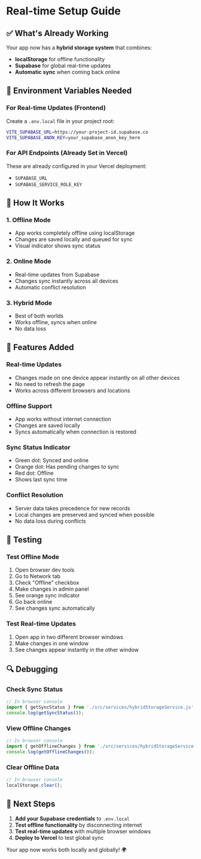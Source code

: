 # Real-time Setup Guide

## ✅ What's Already Working

Your app now has a **hybrid storage system** that combines:
- **localStorage** for offline functionality
- **Supabase** for global real-time updates
- **Automatic sync** when coming back online

## 🔧 Environment Variables Needed

### For Real-time Updates (Frontend)
Create a `.env.local` file in your project root:

```bash
VITE_SUPABASE_URL=https://your-project-id.supabase.co
VITE_SUPABASE_ANON_KEY=your_supabase_anon_key_here
```

### For API Endpoints (Already Set in Vercel)
These are already configured in your Vercel deployment:
- `SUPABASE_URL`
- `SUPABASE_SERVICE_ROLE_KEY`

## 🚀 How It Works

### 1. **Offline Mode**
- App works completely offline using localStorage
- Changes are saved locally and queued for sync
- Visual indicator shows sync status

### 2. **Online Mode**
- Real-time updates from Supabase
- Changes sync instantly across all devices
- Automatic conflict resolution

### 3. **Hybrid Mode**
- Best of both worlds
- Works offline, syncs when online
- No data loss

## 📱 Features Added

### Real-time Updates
- Changes made on one device appear instantly on all other devices
- No need to refresh the page
- Works across different browsers and locations

### Offline Support
- App works without internet connection
- Changes are saved locally
- Syncs automatically when connection is restored

### Sync Status Indicator
- Green dot: Synced and online
- Orange dot: Has pending changes to sync
- Red dot: Offline
- Shows last sync time

### Conflict Resolution
- Server data takes precedence for new records
- Local changes are preserved and synced when possible
- No data loss during conflicts

## 🧪 Testing

### Test Offline Mode
1. Open browser dev tools
2. Go to Network tab
3. Check "Offline" checkbox
4. Make changes in admin panel
5. See orange sync indicator
6. Go back online
7. See changes sync automatically

### Test Real-time Updates
1. Open app in two different browser windows
2. Make changes in one window
3. See changes appear instantly in the other window

## 🔍 Debugging

### Check Sync Status
```javascript
// In browser console
import { getSyncStatus } from './src/services/hybridStorageService.js';
console.log(getSyncStatus());
```

### View Offline Changes
```javascript
// In browser console
import { getOfflineChanges } from './src/services/hybridStorageService.js';
console.log(getOfflineChanges());
```

### Clear Offline Data
```javascript
// In browser console
localStorage.clear();
```

## 🎯 Next Steps

1. **Add your Supabase credentials** to `.env.local`
2. **Test offline functionality** by disconnecting internet
3. **Test real-time updates** with multiple browser windows
4. **Deploy to Vercel** to test global sync

Your app now works both locally and globally! 🌍
